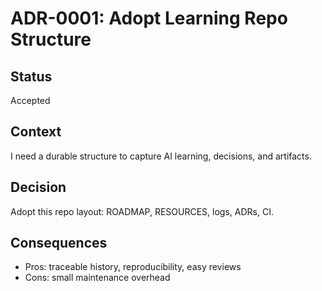 # ADR-0001: Adopt Learning Repo Structure
## Status
Accepted

## Context
I need a durable structure to capture AI learning, decisions, and artifacts.

## Decision
Adopt this repo layout: ROADMAP, RESOURCES, logs, ADRs, CI.

## Consequences
- Pros: traceable history, reproducibility, easy reviews
- Cons: small maintenance overhead
